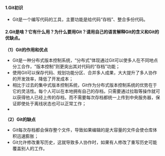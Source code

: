 #### 1.Git初识
- Git是一个编写代码的工具，主要功能是给代码“存档”、整合多份代码。
  
#### 2.Git是啥？它有什么用？为什么要用Git？请用自己的语言解释Git的含义和Git的优缺点。
**（1）Git的作用和优点**
- Git是一种分布式版本控制系统，“分布式”体现通过Git可以使多人在不同地点分工合作，“版本控制”则更突出其对代码的“存档”功能；
- 使用Git可以保存代码、规划功能分区、合并多人成果，大大提升了多人协作的开发效率，降低了开发成本；
- 相比于过去的集中式版本控制系统，Git作为分布式版本控制系统的优势在于它的灵活性。每个人可以在本地拥有自己的存档，只需要通过拉取等操作就可以获得他人已经上传的存档，而不需要每次存档都统一上传到中央服务器，保证即使处于离线状态也可以正常工作；
- 
**（2）Git的缺点**
- Git每次存档都会保存整个文件，导致如果编辑的是大容量的文件会使仓库体积迅速膨胀；
- Git允许修改重写历史，这就导致多人协作时，如果有人修改了重写历史可能覆盖别人的工作。